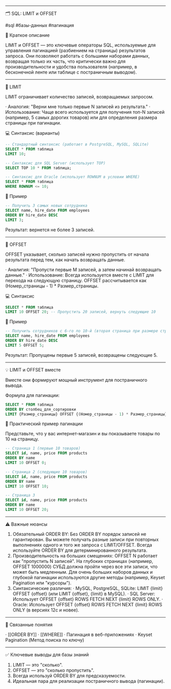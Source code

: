 
---

🗂 SQL: LIMIT и OFFSET

#sql #базы-данных #пагинация

🔹 Краткое описание

LIMIT и OFFSET — это ключевые операторы SQL, используемые для управления пагинацией (разбиением на страницы) результатов запроса. Они позволяют работать с большими наборами данных, возвращая только их часть, что критически важно для производительности и удобства пользователя (например, в бесконечной ленте или таблице с постраничным выводом).

---

📖 LIMIT

LIMIT ограничивает количество записей, возвращаемых запросом.

· Аналогия: "Верни мне только первые N записей из результата."
· Использование: Чаще всего используется для получения топ-N записей (например, 5 самых дорогих товаров) или для определения размера страницы при пагинации.

💻 Синтаксис (варианты)

```sql
-- Стандартный синтаксис (работает в PostgreSQL, MySQL, SQLite)
SELECT * FROM таблица
LIMIT 10;

-- Синтаксис для SQL Server (использует TOP)
SELECT TOP 10 * FROM таблица;

-- Синтаксис для Oracle (использует ROWNUM в условии WHERE)
SELECT * FROM таблица
WHERE ROWNUM <= 10;
```

🧪 Пример

```sql
-- Получить 3 самых новых сотрудника
SELECT name, hire_date FROM employees
ORDER BY hire_date DESC
LIMIT 3;
```

Результат: вернется не более 3 записей.

---

📖 OFFSET

OFFSET указывает, сколько записей нужно пропустить от начала результата перед тем, как начать возвращать данные.

· Аналигия: "Пропусти первые M записей, а затем начинай возвращать данные."
· Использование: Всегда используется вместе с LIMIT для перехода на следующую страницу. OFFSET рассчитывается как (Номер_страницы - 1) * Размер_страницы.

💻 Синтаксис

```sql
SELECT * FROM таблица
LIMIT 10 OFFSET 20; -- Пропустить 20 записей, вернуть следующие 10
```

🧪 Пример

```sql
-- Получить сотрудников с 6-го по 10-й (вторая страница при размере страницы 5)
SELECT name, hire_date FROM employees
ORDER BY hire_date DESC
LIMIT 5 OFFSET 5;
```

Результат: Пропущены первые 5 записей, возвращены следующие 5.

---

💡 LIMIT и OFFSET вместе

Вместе они формируют мощный инструмент для постраничного вывода.

Формула для пагинации:

```sql
SELECT * FROM таблица
ORDER BY столбец_для_сортировки
LIMIT {Размер_страницы} OFFSET {(Номер_страницы - 1) * Размер_страницы};
```

🧪 Практический пример пагинации

Представьте, что у вас интернет-магазин и вы показываете товары по 10 на страницу.

```sql
-- Страница 1 (первые 10 товаров)
SELECT id, name, price FROM products
ORDER BY name
LIMIT 10 OFFSET 0;

-- Страница 2 (следующие 10 товаров)
SELECT id, name, price FROM products
ORDER BY name
LIMIT 10 OFFSET 10;

-- Страница 3
SELECT id, name, price FROM products
ORDER BY name
LIMIT 10 OFFSET 20;
```

---

⚠️ Важные нюансы

1. Обязательный ORDER BY: Без ORDER BY порядок записей не гарантирован. Вы можете получать разные записи при повторных выполнениях одного и того же запроса с LIMIT/OFFSET. Всегда используйте ORDER BY для детерминированного результата.
2. Производительность на больших смещениях: OFFSET N работает как "пропустить N записей". На глубоких страницах (например, OFFSET 1000000) СУБД должна пройти через все эти записи, что может быть медленным. Для очень больших наборов данных и глубокой пагинации используются другие методы (например, Keyset Pagination или "курсоры").
3. Синтаксические различия:
   · MySQL, PostgreSQL, SQLite: LIMIT {limit} OFFSET {offset} (или LIMIT {offset}, {limit} в MySQL).
   · SQL Server: Использует OFFSET {offset} ROWS FETCH NEXT {limit} ROWS ONLY.
   · Oracle: Использует OFFSET {offset} ROWS FETCH NEXT {limit} ROWS ONLY (в версиях 12c и новее).

---

🔄 Связанные понятия

· [[ORDER BY]]
· [[WHERE]]
· Пагинация в веб-приложениях
· Keyset Pagination (Метод поиска по ключу)

---

✅ Ключевые выводы для базы знаний

1. LIMIT — это "сколько".
2. OFFSET — это "сколько пропустить".
3. Всегда используй ORDER BY для предсказуемости.
4. Идеальная пара для реализации постраничного вывода (пагинации).